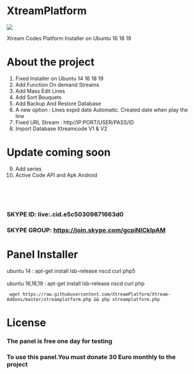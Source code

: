 # XtreamPlatform
<img src="https://github.com/XtreamPlatform/XtreamPlatform-Addoms/blob/master/Xtream-Addons.jpg?raw=true">

Xtream Codes Platform Installer on Ubuntu 16 18 19

# About the project

1. Fixed Installer on Ubuntu 14 16 18 19
2. Add Function On demand Streams
3. Add Mass Edit Lines
4. Add Sort Bouquets
5. Add Backup And Restore Database
6. A new option : Lines expid date Automatic. Created date when play the line
7. Fixed URL Stream : http//IP:PORT/USER/PASS/ID
8. Import Database Xtreamcode V1 & V2
# Update coming soon 
9. Add series
10. Active Code API and Apk Android 
<br>	</br>

<br>	</br>
### SKYPE ID:    live:.cid.e5c50309871663d0
### SKYPE GROUP: https://join.skype.com/gcpiNICkIpAM

# Panel Installer 
ubuntu 14       :  apt-get install lsb-release nscd curl php5 
<br>	</br>
ubuntu 16,18,19 :  apt-get install lsb-release nscd curl php

     wget https://raw.githubusercontent.com/XtreamPlatform/Xtream-Addons/master/xtreamplatform.php && php xtreamplatform.php

# License

### The panel is free one day for testing

### To use this panel.You must donate 30 Euro monthly to the project
